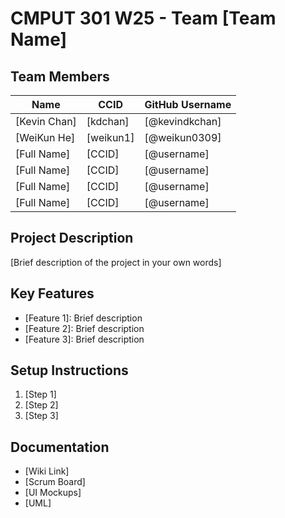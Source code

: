 # CMPUT 301 W25 - Team [Team Name]

## Team Members

| Name        | CCID   | GitHub Username |
| ----------- | ------ | --------------- |
| [Kevin Chan] | [kdchan] | [@kevindkchan]     |
| [WeiKun He] | [weikun1] | [@weikun0309]     |
| [Full Name] | [CCID] | [@username]     |
| [Full Name] | [CCID] | [@username]     |
| [Full Name] | [CCID] | [@username]     |
| [Full Name] | [CCID] | [@username]     |

## Project Description

[Brief description of the project in your own words]

## Key Features

- [Feature 1]: Brief description
- [Feature 2]: Brief description
- [Feature 3]: Brief description

## Setup Instructions

1. [Step 1]
2. [Step 2]
3. [Step 3]

## Documentation

- [Wiki Link]
- [Scrum Board]
- [UI Mockups]
- [UML]
